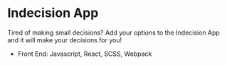 <h1>Indecision App</h1>

Tired of making small decisions? Add your options to the Indecision App and it will make your decisions for you!

<ul>
<li>Front End: Javascript, React, SCSS, Webpack</li>
</ul>
